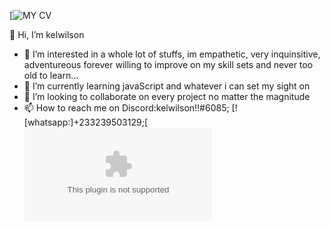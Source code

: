[![MY CV](https://www.canva.com/design/DAFGB6pYKKA/view)

 👋 Hi, I’m kelwilson



- 👀 I’m interested in a whole lot of stuffs, im empathetic, very inquinsitive, adventureous forever willing to improve on my skill sets and never too old to learn...
- 🌱 I’m currently learning javaScript and whatever i can set my sight on
- 💞️ I’m looking to collaborate on every project no matter the magnitude
- 📫 How to reach me on Discord:kelwilson!!#6085; [![whatsapp:]+233239503129;[![Gmail](https://img.shields.io/badge/kelwilsonachienu@gmail.com)

<!---
kelwilson/kelwilson is a ✨ special ✨ repository because its `README.md` (this file) appears on your GitHub profile.
You can click the Preview link to take a look at your changes.
--->
